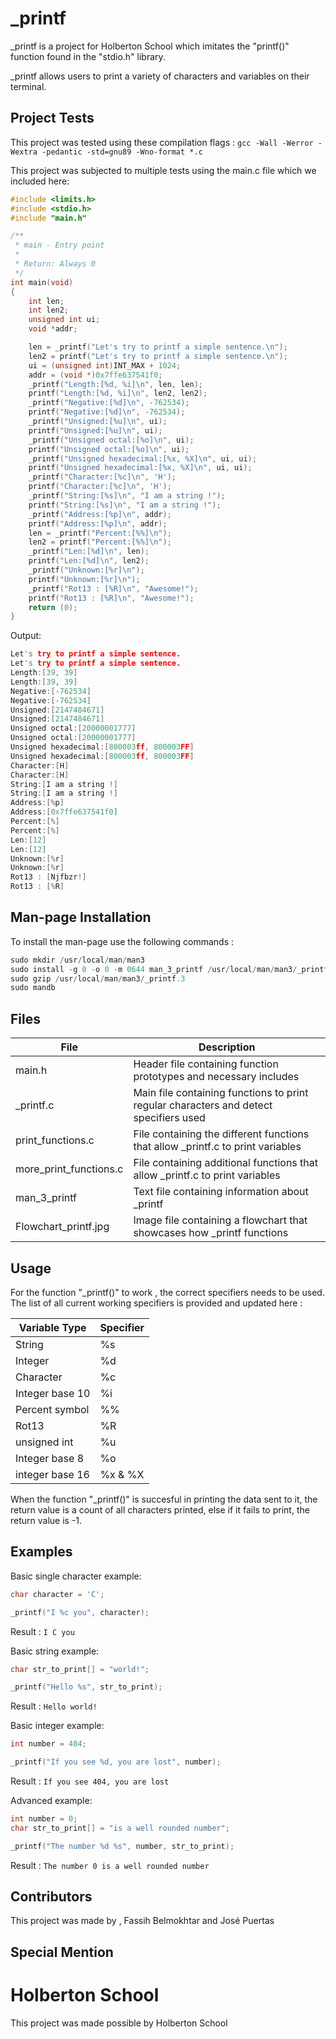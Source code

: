 # _printf

_printf is a project for Holberton School which imitates the "printf()" function found in the "stdio.h" library.

_printf allows users to print a variety of characters and variables on their terminal.

## Project Tests

This project was tested using these compilation flags :
`gcc -Wall -Werror -Wextra -pedantic -std=gnu89 -Wno-format *.c`

This project was subjected to multiple tests using the main.c file which we included here:
```c
#include <limits.h>
#include <stdio.h>
#include "main.h"

/**
 * main - Entry point
 *
 * Return: Always 0
 */
int main(void)
{
    int len;
    int len2;
    unsigned int ui;
    void *addr;

    len = _printf("Let's try to printf a simple sentence.\n");
    len2 = printf("Let's try to printf a simple sentence.\n");
    ui = (unsigned int)INT_MAX + 1024;
    addr = (void *)0x7ffe637541f0;
    _printf("Length:[%d, %i]\n", len, len);
    printf("Length:[%d, %i]\n", len2, len2);
    _printf("Negative:[%d]\n", -762534);
    printf("Negative:[%d]\n", -762534);
    _printf("Unsigned:[%u]\n", ui);
    printf("Unsigned:[%u]\n", ui);
    _printf("Unsigned octal:[%o]\n", ui);
    printf("Unsigned octal:[%o]\n", ui);
    _printf("Unsigned hexadecimal:[%x, %X]\n", ui, ui);
    printf("Unsigned hexadecimal:[%x, %X]\n", ui, ui);
    _printf("Character:[%c]\n", 'H');
    printf("Character:[%c]\n", 'H');
    _printf("String:[%s]\n", "I am a string !");
    printf("String:[%s]\n", "I am a string !");
    _printf("Address:[%p]\n", addr);
    printf("Address:[%p]\n", addr);
    len = _printf("Percent:[%%]\n");
    len2 = printf("Percent:[%%]\n");
    _printf("Len:[%d]\n", len);
    printf("Len:[%d]\n", len2);
    _printf("Unknown:[%r]\n");
    printf("Unknown:[%r]\n");
    _printf("Rot13 : [%R]\n", "Awesome!");
    printf("Rot13 : [%R]\n", "Awesome!");
    return (0);
}
```

Output:
```c
Let's try to printf a simple sentence.
Let's try to printf a simple sentence.
Length:[39, 39]
Length:[39, 39]
Negative:[-762534]
Negative:[-762534]
Unsigned:[2147484671]
Unsigned:[2147484671]
Unsigned octal:[20000001777]
Unsigned octal:[20000001777]
Unsigned hexadecimal:[800003ff, 800003FF]
Unsigned hexadecimal:[800003ff, 800003FF]
Character:[H]
Character:[H]
String:[I am a string !]
String:[I am a string !]
Address:[%p]
Address:[0x7ffe637541f0]
Percent:[%]
Percent:[%]
Len:[12]
Len:[12]
Unknown:[%r]
Unknown:[%r]
Rot13 : [Njfbzr!]
Rot13 : [%R]

```
## Man-page Installation

To install the man-page use the following commands :
```c
sudo mkdir /usr/local/man/man3
sudo install -g 0 -o 0 -m 0644 man_3_printf /usr/local/man/man3/_printf.3
sudo gzip /usr/local/man/man3/_printf.3
sudo mandb
```
## Files

|File |Description |
|---------------------|------------------------------------------------------------------------------|
|main.h | Header file containing function prototypes and necessary includes |
|_printf.c | Main file containing functions to print regular characters and detect specifiers used |
|print_functions.c | File containing the different functions that allow _printf.c to print variables |
|more_print_functions.c | File containing additional functions that allow _printf.c to print variables |
|man_3_printf | Text file containing information about _printf |
|Flowchart_printf.jpg | Image file containing a flowchart that showcases how _printf functions |


## Usage

For the function "_printf()" to work , the correct specifiers needs to be used.
The list of all current working specifiers is provided and updated here :

|Variable Type  |Specifier |
|---------------|----------|
|String |%s |
|Integer |%d |
|Character |%c |
|Integer base 10|%i |
|Percent symbol |%% |
|Rot13 |%R |
|unsigned int |%u |
|Integer base 8 |%o |
|integer base 16|%x & %X|

When the function "_printf()" is succesful in printing the data sent to it, the return value is a count of all characters printed, else if it fails to print, the return value is -1.

## Examples

Basic single character example:
```c
char character = 'C';

_printf("I %c you", character);
```
Result :
`I C you`


Basic string example:
```c
char str_to_print[] = "world!";

_printf("Hello %s", str_to_print);
```
Result :
`Hello world!`


Basic integer example:
```c
int number = 404;

_printf("If you see %d, you are lost", number);
```
Result :
`If you see 404, you are lost`


Advanced example:
```c
int number = 0;
char str_to_print[] = "is a well rounded number";

_printf("The number %d %s", number, str_to_print);
```
Result :
`The number 0 is a well rounded number`


## Contributors

This project was made by , Fassih Belmokhtar and José Puertas

## Special Mention

# Holberton School

This project was made possible by Holberton School
